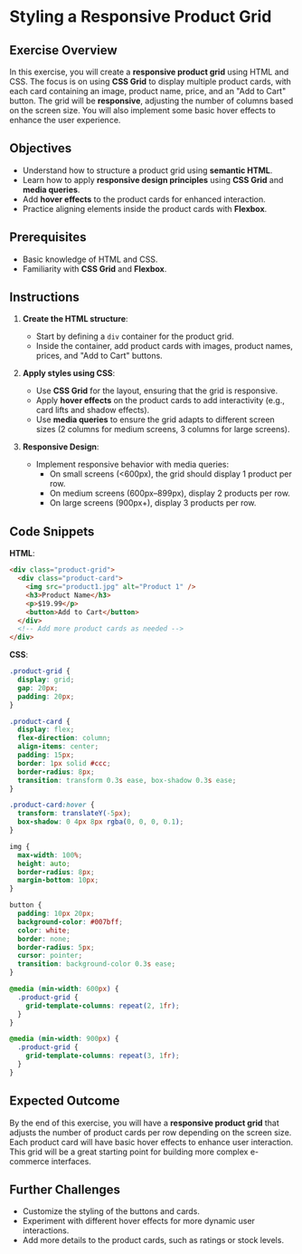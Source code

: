 # Styling a Responsive Product Grid

## Exercise Overview

In this exercise, you will create a **responsive product grid** using HTML and CSS. The focus is on using **CSS Grid** to display multiple product cards, with each card containing an image, product name, price, and an "Add to Cart" button. The grid will be **responsive**, adjusting the number of columns based on the screen size. You will also implement some basic hover effects to enhance the user experience.

## Objectives

- Understand how to structure a product grid using **semantic HTML**.
- Learn how to apply **responsive design principles** using **CSS Grid** and **media queries**.
- Add **hover effects** to the product cards for enhanced interaction.
- Practice aligning elements inside the product cards with **Flexbox**.

## Prerequisites

- Basic knowledge of HTML and CSS.
- Familiarity with **CSS Grid** and **Flexbox**.

## Instructions

1. **Create the HTML structure**:
    - Start by defining a `div` container for the product grid.
    - Inside the container, add product cards with images, product names, prices, and "Add to Cart" buttons.

2. **Apply styles using CSS**:
    - Use **CSS Grid** for the layout, ensuring that the grid is responsive.
    - Apply **hover effects** on the product cards to add interactivity (e.g., card lifts and shadow effects).
    - Use **media queries** to ensure the grid adapts to different screen sizes (2 columns for medium screens, 3 columns for large screens).

3. **Responsive Design**:
    - Implement responsive behavior with media queries:
      - On small screens (<600px), the grid should display 1 product per row.
      - On medium screens (600px–899px), display 2 products per row.
      - On large screens (900px+), display 3 products per row.

## Code Snippets

**HTML**:
```html
<div class="product-grid">
  <div class="product-card">
    <img src="product1.jpg" alt="Product 1" />
    <h3>Product Name</h3>
    <p>$19.99</p>
    <button>Add to Cart</button>
  </div>
  <!-- Add more product cards as needed -->
</div>
```

**CSS**:
```css
.product-grid {
  display: grid;
  gap: 20px;
  padding: 20px;
}

.product-card {
  display: flex;
  flex-direction: column;
  align-items: center;
  padding: 15px;
  border: 1px solid #ccc;
  border-radius: 8px;
  transition: transform 0.3s ease, box-shadow 0.3s ease;
}

.product-card:hover {
  transform: translateY(-5px);
  box-shadow: 0 4px 8px rgba(0, 0, 0, 0.1);
}

img {
  max-width: 100%;
  height: auto;
  border-radius: 8px;
  margin-bottom: 10px;
}

button {
  padding: 10px 20px;
  background-color: #007bff;
  color: white;
  border: none;
  border-radius: 5px;
  cursor: pointer;
  transition: background-color 0.3s ease;
}

@media (min-width: 600px) {
  .product-grid {
    grid-template-columns: repeat(2, 1fr);
  }
}

@media (min-width: 900px) {
  .product-grid {
    grid-template-columns: repeat(3, 1fr);
  }
}
```

## Expected Outcome

By the end of this exercise, you will have a **responsive product grid** that adjusts the number of product cards per row depending on the screen size. Each product card will have basic hover effects to enhance user interaction. This grid will be a great starting point for building more complex e-commerce interfaces.

## Further Challenges

- Customize the styling of the buttons and cards.
- Experiment with different hover effects for more dynamic user interactions.
- Add more details to the product cards, such as ratings or stock levels.
